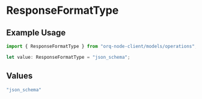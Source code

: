 # ResponseFormatType

## Example Usage

```typescript
import { ResponseFormatType } from "orq-node-client/models/operations";

let value: ResponseFormatType = "json_schema";
```

## Values

```typescript
"json_schema"
```